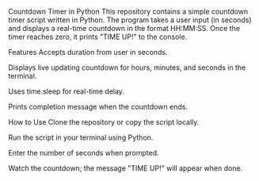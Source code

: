 Countdown Timer in Python
This repository contains a simple countdown timer script written in Python. The program takes a user input (in seconds) and displays a real-time countdown in the format HH:MM:SS. Once the timer reaches zero, it prints "TIME UP!" to the console.

Features
Accepts duration from user in seconds.

Displays live updating countdown for hours, minutes, and seconds in the terminal.

Uses time.sleep for real-time delay.

Prints completion message when the countdown ends.

How to Use
Clone the repository or copy the script locally.

Run the script in your terminal using Python.

Enter the number of seconds when prompted.

Watch the countdown; the message "TIME UP!" will appear when done.

